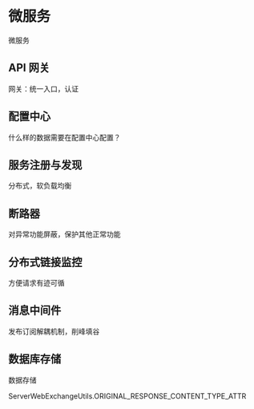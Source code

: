# 微服务

微服务

## API 网关

网关：统一入口，认证

## 配置中心

什么样的数据需要在配置中心配置？

## 服务注册与发现

分布式，软负载均衡

## 断路器

对异常功能屏蔽，保护其他正常功能

## 分布式链接监控

方便请求有迹可循

## 消息中间件

发布订阅解耦机制，削峰填谷

## 数据库存储

数据存储

ServerWebExchangeUtils.ORIGINAL_RESPONSE_CONTENT_TYPE_ATTR